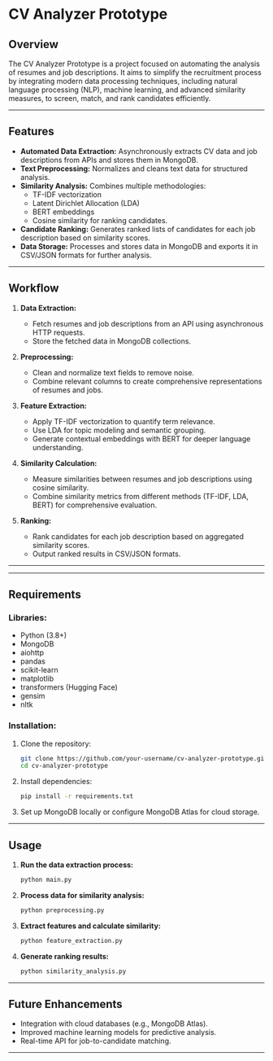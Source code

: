 
# CV Analyzer Prototype

## Overview
The CV Analyzer Prototype is a project focused on automating the analysis of resumes and job descriptions. It aims to simplify the recruitment process by integrating modern data processing techniques, including natural language processing (NLP), machine learning, and advanced similarity measures, to screen, match, and rank candidates efficiently.

---

## Features
- **Automated Data Extraction:** Asynchronously extracts CV data and job descriptions from APIs and stores them in MongoDB.
- **Text Preprocessing:** Normalizes and cleans text data for structured analysis.
- **Similarity Analysis:** Combines multiple methodologies:
  - TF-IDF vectorization
  - Latent Dirichlet Allocation (LDA)
  - BERT embeddings
  - Cosine similarity for ranking candidates.
- **Candidate Ranking:** Generates ranked lists of candidates for each job description based on similarity scores.
- **Data Storage:** Processes and stores data in MongoDB and exports it in CSV/JSON formats for further analysis.

---

## Workflow

1. **Data Extraction:**
   - Fetch resumes and job descriptions from an API using asynchronous HTTP requests.
   - Store the fetched data in MongoDB collections.

2. **Preprocessing:**
   - Clean and normalize text fields to remove noise.
   - Combine relevant columns to create comprehensive representations of resumes and jobs.

3. **Feature Extraction:**
   - Apply TF-IDF vectorization to quantify term relevance.
   - Use LDA for topic modeling and semantic grouping.
   - Generate contextual embeddings with BERT for deeper language understanding.

4. **Similarity Calculation:**
   - Measure similarities between resumes and job descriptions using cosine similarity.
   - Combine similarity metrics from different methods (TF-IDF, LDA, BERT) for comprehensive evaluation.

5. **Ranking:**
   - Rank candidates for each job description based on aggregated similarity scores.
   - Output ranked results in CSV/JSON formats.

---

---

## Requirements

### Libraries:
- Python (3.8+)
- MongoDB
- aiohttp
- pandas
- scikit-learn
- matplotlib
- transformers (Hugging Face)
- gensim
- nltk

### Installation:
1. Clone the repository:
   ```bash
   git clone https://github.com/your-username/cv-analyzer-prototype.git
   cd cv-analyzer-prototype
   ```
2. Install dependencies:
   ```bash
   pip install -r requirements.txt
   ```

3. Set up MongoDB locally or configure MongoDB Atlas for cloud storage.

---

## Usage

1. **Run the data extraction process:**
   ```bash
   python main.py
   ```
2. **Process data for similarity analysis:**
   ```bash
   python preprocessing.py
   ```
3. **Extract features and calculate similarity:**
   ```bash
   python feature_extraction.py
   ```

4. **Generate ranking results:**
   ```bash
   python similarity_analysis.py
   ```

---

## Future Enhancements
- Integration with cloud databases (e.g., MongoDB Atlas).
- Improved machine learning models for predictive analysis.
- Real-time API for job-to-candidate matching.

---

